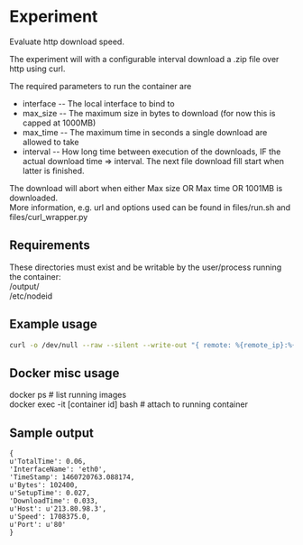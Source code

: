 
# Experiment
Evaluate http download speed.

The experiment will with a configurable interval download a .zip file over http using curl.

The required parameters to run the container are 
 * interface -- The local interface to bind to
 * max_size -- The maximum size in bytes to download (for now this is capped at 1000MB)
 * max_time -- The maximum time in seconds a single download are allowed to take
 * interval -- How long time between execution of the downloads, IF the actual download time => interval. The next file download fill start when latter is finished.

The download will abort when either Max size OR Max time OR 1001MB is downloaded.    
More information, e.g. url and options used can be found in files/run.sh and files/curl_wrapper.py

## Requirements

These directories must exist and be writable by the user/process running the container:   
/output/    
/etc/nodeid    


## Example usage
```bash
curl -o /dev/null --raw --silent --write-out "{ remote: %{remote_ip}:%{remote_port}, size: %{size_download}, speed: %{speed_download}, time: %{time_total}, time_download: %{time_starttransfer} }" --interface eth0 --max-time 100 --range 0-100 http://speedtest.bahnhof.net/1000M.zip| python curl_formatter.py
```

## Docker misc usage

docker ps  # list running images    
docker exec -it [container id] bash   # attach to running container    

## Sample output 
```
{
u'TotalTime': 0.06, 
'InterfaceName': 'eth0', 
'TimeStamp': 1460720763.088174, 
u'Bytes': 102400, 
u'SetupTime': 0.027, 
'DownloadTime': 0.033, 
u'Host': u'213.80.98.3', 
u'Speed': 1708375.0, 
u'Port': u'80'
}
```

